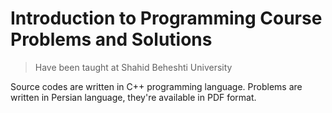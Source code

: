 # Introduction to Programming Course Problems and Solutions
>Have been taught at Shahid Beheshti University

Source codes are written in C++ programming language.
Problems are written in Persian language, they're available in PDF format.

